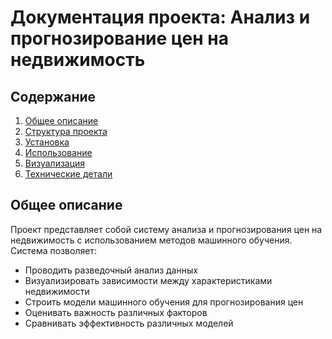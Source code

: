 # Документация проекта: Анализ и прогнозирование цен на недвижимость

## Содержание
1. [Общее описание](#общее-описание)
2. [Структура проекта](#структура-проекта)
3. [Установка](#установка)
4. [Использование](#использование)
5. [Визуализация](#визуализация)
6. [Технические детали](#технические-детали)

## Общее описание

Проект представляет собой систему анализа и прогнозирования цен на недвижимость с использованием методов машинного обучения. Система позволяет:
- Проводить разведочный анализ данных
- Визуализировать зависимости между характеристиками недвижимости
- Строить модели машинного обучения для прогнозирования цен
- Оценивать важность различных факторов
- Сравнивать эффективность различных моделей
